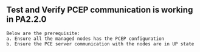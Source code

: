 ## Test and Verify PCEP communication is working in PA2.2.0

```
Below are the prerequisite:
a. Ensure all the managed nodes has the PCEP configuration
b. Ensure the PCE server communication with the nodes are in UP state
```

